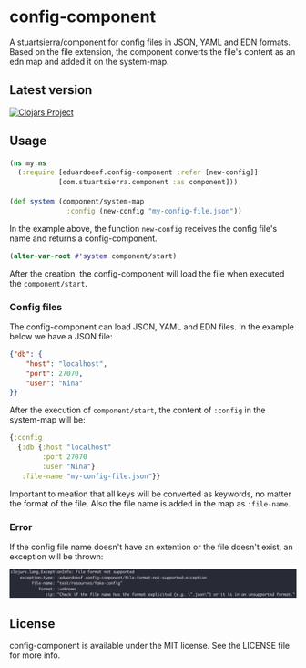 # config-component

A stuartsierra/component for config files in JSON, YAML and EDN formats. Based on the file extension, the component converts the file's content as an edn map and added it on the system-map.

## Latest version

[![Clojars Project](https://img.shields.io/clojars/v/eduardoeof/config-component.svg)](https://clojars.org/eduardoeof/config-component)

## Usage

```clj
(ns my.ns
  (:require [eduardoeof.config-component :refer [new-config]]
            [com.stuartsierra.component :as component]))

(def system (component/system-map
              :config (new-config "my-config-file.json"))
```

In the example above, the function `new-config` receives the config file's name and returns a config-component.

```clj
(alter-var-root #'system component/start)
```

After the creation, the config-component will load the file when executed the `component/start`.

### Config files

The config-component can load JSON, YAML and EDN files. In the example below we have a JSON file:

```json
{"db": {
    "host": "localhost",
    "port": 27070,
    "user": "Nina"
}}
```

After the execution of `component/start`, the content of `:config` in the system-map will be:

```clj
{:config
  {:db {:host "localhost"
        :port 27070
        :user "Nina"}
   :file-name "my-config-file.json"}}
```

Important to meation that all keys will be converted as keywords, no matter the format of the file. Also the file name is added in the map as `:file-name`.

### Error

If the config file name doesn't have an extention or the file doesn't exist, an exception will be thrown:

![exception](img/exception.png)

## License

config-component is available under the MIT license. See the LICENSE file for more info.
